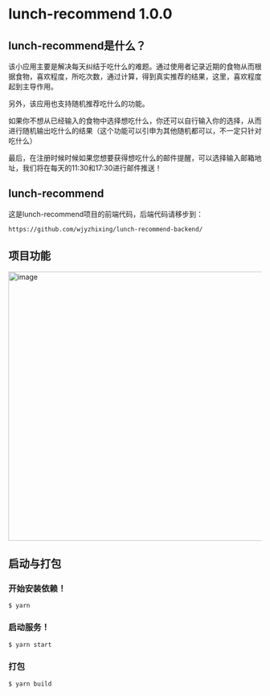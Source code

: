 # lunch-recommend 1.0.0

## lunch-recommend是什么？

该小应用主要是解决每天纠结于吃什么的难题。通过使用者记录近期的食物从而根据食物，喜欢程度，所吃次数，通过计算，得到真实推荐的结果，这里，喜欢程度起到主导作用。

另外，该应用也支持随机推荐吃什么的功能。

如果你不想从已经输入的食物中选择想吃什么，你还可以自行输入你的选择，从而进行随机输出吃什么的结果（这个功能可以引申为其他随机都可以，不一定只针对吃什么）

最后，在注册时候时候如果您想要获得想吃什么的邮件提醒，可以选择输入邮箱地址，我们将在每天的11:30和17:30进行邮件推送！


## lunch-recommend
这是lunch-recommend项目的前端代码，后端代码请移步到：

```
https://github.com/wjyzhixing/lunch-recommend-backend/
```

## 项目功能

<img width="536" alt="image" src="https://user-images.githubusercontent.com/36620969/197972703-f33b6ca9-56c5-42a7-bf6e-a8974cb631c0.png">

## 启动与打包

### 开始安装依赖！
```
$ yarn
```

### 启动服务！
```bash
$ yarn start
```

### 打包
```bash
$ yarn build
```
